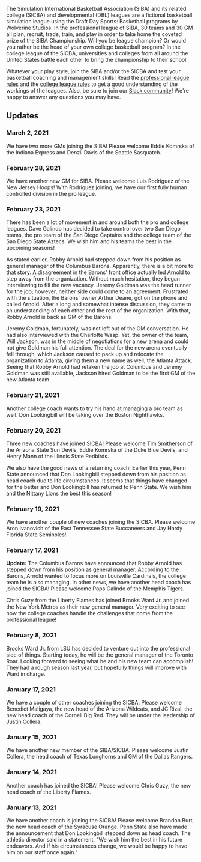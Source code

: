 The Simulation International Basketball Association (SIBA) and its related college (SICBA) and developmental (DBL) leagues are a fictional basketball simulation league using the Draft Day Sports: Basketball programs by Wolverine Studios. In the professional league of SIBA, 30 teams and 30 GM all plan, recruit, trade, train, and play in order to take home the coveted prize of the SIBA Championship. Will you be league champion? Or would you rather be the head of your own college basketball program? In the college league of the SICBA, universities and colleges from all around the United States battle each other to bring the championship to their school.

Whatever your play style, join the SIBA and/or the SICBA and test your basketball coaching and management skills! Read the [professional league rules](/siba/rules) and the [college league rules](/college/rules) to get a good understanding of the workings of the leagues. Also, be sure to join our [Slack community](https://join.slack.com/t/sibabball/shared_invite/zt-grkrrq9i-je57xB2Y7NGoPTh0GlKNNg)! We're happy to answer any questions you may have.

## Updates

### March 2, 2021

We have two more GMs joining the SIBA! Please welcome Eddie Komrska of the Indiana Express and Denzil Davis of the Seattle Sasquatch.

### February 28, 2021

We have another new GM for SIBA. Please welcome Luis Rodriguez of the New Jersey Hoops! With Rodriguez joining, we have our first fully human controlled division in the pro league.

### February 23, 2021

There has been a lot of movement in and around both the pro and college leagues. Dave Galindo has decided to take control over two San Diego teams, the pro team of the San Diego Captains and the college team of the San Diego State Aztecs. We wish him and his teams the best in the upcoming seasons!

As stated earlier, Robby Arnold had stepped down from his position as general manager of the Columbus Barons. Apparently, there is a bit more to that story. A disagreement in the Barons' front office actually led Arnold to step away from the organization. Without much hesitation, they began interviewing to fill the new vacancy. Jeremy Goldman was the head runner for the job; however, neither side could come to an agreement. Frustrated with the situation, the Barons' owner Arthur Deane, got on the phone and called Arnold. After a long and somewhat intense discussion, they came to an understanding of each other and the rest of the organization. With that, Robby Arnold is back as GM of the Barons.

Jeremy Goldman, fortunately, was not left out of the GM conversation. He had also interviewed with the Charlotte Wasp. Yet, the owner of the team, Will Jackson, was in the middle of negotiations for a new arena and could not give Goldman his full attention. The deal for the new arena eventually fell through, which Jackson caused to pack up and relocate the organization to Atlanta, giving them a new name as well, the Atlanta Attack. Seeing that Robby Arnold had retaken the job at Columbus and Jeremy Goldman was still available, Jackson hired Goldman to be the first GM of the new Atlanta team.

### February 21, 2021

Another college coach wants to try his hand at managing a pro team as well. Don Lookingbill will be taking over the Boston Nighthawks.

### February 20, 2021

Three new coaches have joined SICBA! Please welcome Tim Smitherson of the Arizona State Sun Devils, Eddie Komrska of the Duke Blue Devils, and Henry Mann of the Illinois State Redbirds.

We also have the good news of a returning coach! Earlier this year, Penn State announced that Don Lookingbill stepped down from his position as head coach due to life circumstances. It seems that things have changed for the better and Don Lookingbill has returned to Penn State. We wish him and the Nittany Lions the best this season!

### February 19, 2021

We have another couple of new coaches joining the SICBA. Please welcome Aron Ivanovich of the East Tennessee State Buccaneers and Jay Hardy Florida State Seminoles!

### February 17, 2021

**Update:** The Columbus Barons have announced that Robby Arnold has stepped down from his position as general manager. According to the Barons, Arnold wanted to focus more on Louisville Cardinals, the college team he is also managing. In other news, we have another head coach has joined the SICBA! Please welcome Pops Galindo of the Memphis Tigers.

Chris Guzy from the Liberty Flames has joined Brooks Ward Jr. and joined the New York Metros as their new general manager. Very exciting to see how the college coaches handle the challenges that come from the professional league!

### February 8, 2021

Brooks Ward Jr. from LSU has decided to venture out into the professional side of things. Starting today, he will be the general manager of the Toronto Roar. Looking forward to seeing what he and his new team can accomplish! They had a rough season last year, but hopefully things will improve with Ward in charge.

### January 17, 2021

We have a couple of other coaches joining the SICBA. Please welcome Benedict Maligaya, the new head of the Arizona Wildcats, and JC Rizal, the new head coach of the Cornell Big Red. They will be under the leadership of Justin Collera.

### January 15, 2021

We have another new member of the SIBA/SICBA. Please welcome Justin Collera, the head coach of Texas Longhorns and GM of the Dallas Rangers.

### January 14, 2021

Another coach has joined the SICBA! Please welcome Chris Guzy, the new head coach of the Liberty Flames.

### January 13, 2021

We have another coach is joining the SICBA! Please welcome Brandon Burt, the new head coach of the Syracuse Orange. Penn State also have made the announcement that Don Lookingbill stepped down as head coach. The athletic director said in a statement, "We wish him the best in his future endeavors. And if his circumstances change, we would be happy to have him on our staff once again."
